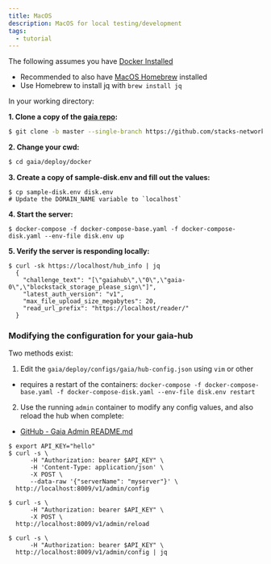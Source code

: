 ```yaml
---
title: MacOS
description: MacOS for local testing/development
tags:
  - tutorial
---
```


The following assumes you have [Docker Installed](https://docs.docker.com/docker-for-mac/install/)

- Recommended to also have [MacOS Homebrew](https://docs.brew.sh/Installation) installed
- Use Homebrew to install jq with `brew install jq`

In your working directory:

**1. Clone a copy of the [gaia repo](https://github.com/stacks-network/gaia):**

```bash
$ git clone -b master --single-branch https://github.com/stacks-network/gaia
```

**2. Change your cwd:**

```bash
$ cd gaia/deploy/docker
```

**3. Create a copy of sample-disk.env and fill out the values:**

```
$ cp sample-disk.env disk.env
# Update the DOMAIN_NAME variable to `localhost`
```

**4. Start the server:**

```
$ docker-compose -f docker-compose-base.yaml -f docker-compose-disk.yaml --env-file disk.env up
```

**5. Verify the server is responding locally:**

```
$ curl -sk https://localhost/hub_info | jq
  {
    "challenge_text": "[\"gaiahub\",\"0\",\"gaia-0\",\"blockstack_storage_please_sign\"]",
    "latest_auth_version": "v1",
    "max_file_upload_size_megabytes": 20,
    "read_url_prefix": "https://localhost/reader/"
  }
```

### Modifying the configuration for your gaia-hub

Two methods exist:

1. Edit the `gaia/deploy/configs/gaia/hub-config.json` using `vim` or other

- requires a restart of the containers: `docker-compose -f docker-compose-base.yaml -f docker-compose-disk.yaml --env-file disk.env restart`

2. Use the running `admin` container to modify any config values, and also reload the hub when complete:

- [GitHub - Gaia Admin README.md](https://github.com/stacks-network/gaia/blob/master/admin/README.md)

```
$ export API_KEY="hello"
$ curl -s \
      -H "Authorization: bearer $API_KEY" \
      -H 'Content-Type: application/json' \
      -X POST \
      --data-raw '{"serverName": "myserver"}' \
  http://localhost:8009/v1/admin/config

$ curl -s \
      -H "Authorization: bearer $API_KEY" \
      -X POST \
  http://localhost:8009/v1/admin/reload

$ curl -s \
      -H "Authorization: bearer $API_KEY" \
  http://localhost:8009/v1/admin/config | jq
```
